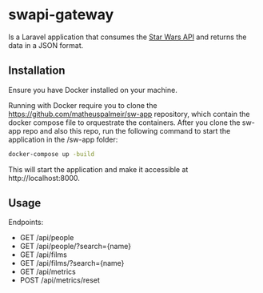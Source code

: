 # swapi-gateway

Is a Laravel application that consumes the [Star Wars API](https://swapi.dev/documentation) and returns the data in a JSON format.

## Installation

Ensure you have Docker installed on your machine.

Running with Docker require you to clone the https://github.com/matheuspalmeir/sw-app repository, which contain the docker compose file to orquestrate the containers. After you clone the sw-app repo and also this repo, run the following command to start the application in the /sw-app folder:

```bash
docker-compose up -build
```

This will start the application and make it accessible at http://localhost:8000.

## Usage

Endpoints:

-   GET /api/people
-   GET /api/people/?search={name}
-   GET /api/films
-   GET /api/films/?search={name}
-   GET /api/metrics
-   POST /api/metrics/reset
